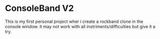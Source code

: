 # ConsoleBand V2

This is my first personal project wher i create a rockband clone in the console window. it may not work with all 
instriments/difficulties but give it a try.
